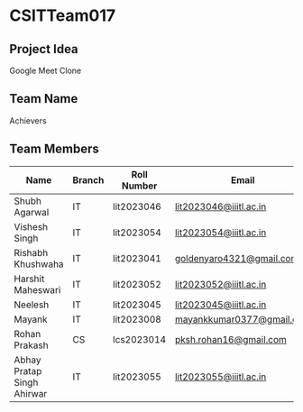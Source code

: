 # CSITTeam017

## Project Idea

Google Meet Clone
## Team Name

Achievers

## Team Members

| Name                     | Branch | Roll Number | Email                           | GitHub ID  |
|--------------------------|--------|-------------|---------------------------------|------------|
| Shubh Agarwal            | IT   | lit2023046  | lit2023046@iiitl.ac.in           | Shubhf18425 |
| Vishesh Singh            | IT   | lit2023054  | lit2023054@iiitl.ac.in           | [notvishesh] |
| Rishabh Khushwaha        | IT   | lit2023041  | goldenyaro4321@gmail.com         | Rishabhkushwaha7 |
| Harshit Maheswari        | IT   | lit2023052  | lit2023052@iiitl.ac.in           | [GitHub ID] |
| Neelesh                  | IT   | lit2023045  | lit2023045@iiitl.ac.in           | Neelesh19634 |
| Mayank                   | IT   | lit2023008  | mayankkumar0377@gmail.com        | mayank0377 |
| Rohan Prakash            | CS   | lcs2023014  | pksh.rohan16@gmail.com           | prakashrohan |
| Abhay Pratap Singh Ahirwar | IT | lit2023055 | lit2023055@iiitl.ac.in            | [GitHub ID] |
